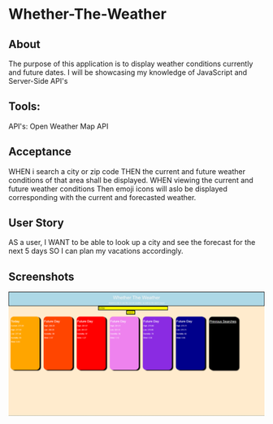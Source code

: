# Whether-The-Weather

## About

The purpose of this application is to display weather conditions currently and future dates.
I will be showcasing my knowledge of JavaScript and Server-Side API's

## Tools:

API's: Open Weather Map API

## Acceptance

WHEN i search a city or zip code
THEN the current and future weather conditions of that area shall be displayed.
WHEN viewing the current and future weather conditions
Then emoji icons will aslo be displayed corresponding with the current and forecasted weather.

## User Story

AS a user,
I WANT to be able to look up a city and see the forecast for the next 5 days
SO I can plan my vacations accordingly.

## Screenshots

![Alt text](assets/Weather%20App.png)
